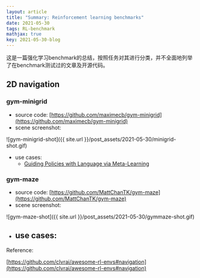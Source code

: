 ```yaml
---
layout: article
title: "Summary: Reinforcement learning benchmarks"
date: 2021-05-30
tags: RL-benchmark
mathjax: true
key: 2021-05-30-blog
---
```

这是一篇强化学习benchmark的总结，按照任务对其进行分类，并不全面地列举了在benchmark测试过的文章及开源代码。
## 2D navigation
### gym-minigrid
- source code: [https://github.com/maximecb/gym-minigrid](https://github.com/maximecb/gym-minigrid)
- scene screenshot: 

![gym-minigrid-shot]({{ site.url }}/post_assets/2021-05-30/minigrid-shot.gif)

- use cases:
    - [Guiding Policies with Language via Meta-Learning](https://arxiv.org/abs/1811.07882)

### gym-maze
- source code: [https://github.com/MattChanTK/gym-maze](https://github.com/MattChanTK/gym-maze)
- scene screenshot: 

![gym-maze-shot]({{ site.url }}/post_assets/2021-05-30/gymmaze-shot.gif)

- use cases:
  - 




<!---   
### 
- source code: 
- scene screenshot: 
- use cases:
  - 
----->

Reference:

[https://github.com/clvrai/awesome-rl-envs#navigation](https://github.com/clvrai/awesome-rl-envs#navigation)